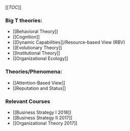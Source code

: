 [[_TOC_]]

### Big T theories:

* [[Behavioral Theory]]
* [[Cognition]]
* [[Dynamic Capabilities]]/Resource-based View (RBV)
* [[Evolutionary Theory]]
* [[Institutional Theory]]
* [[Organizational Ecology]]

### Theories/Phenomena:
* [[Attention-Based View]]
* [[Reputation and Status]]

### Relevant Courses
* [[Business Strategy I 2018]]
* [[Business Strategy II 2017]]
* [[Organizational Theory 2017]]